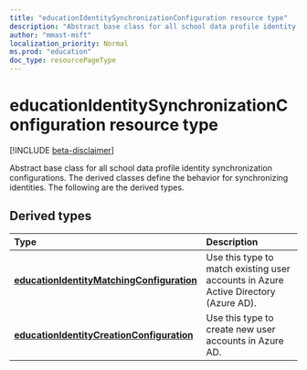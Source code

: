 ```yaml
---
title: "educationIdentitySynchronizationConfiguration resource type"
description: "Abstract base class for all school data profile identity synchronization configurations. The derived classes define the behavior for synchronizing identities. The following are the derived types."
author: "mmast-msft"
localization_priority: Normal
ms.prod: "education"
doc_type: resourcePageType
---
```



# educationIdentitySynchronizationConfiguration resource type

[!INCLUDE [beta-disclaimer](../../includes/beta-disclaimer.md)]

Abstract base class for all school data profile identity synchronization configurations. The derived classes define the behavior for synchronizing identities. The following are the derived types.

## Derived types
| Type | Description |
|:-|:-|
| [**educationIdentityMatchingConfiguration**](educationidentitymatchingconfiguration.md) | Use this type to match existing user accounts in Azure Active Directory (Azure AD). |
| [**educationIdentityCreationConfiguration**](educationidentitycreationconfiguration.md) | Use this type to create new user accounts in Azure AD. |
<!--
{
  "type": "#page.annotation",
  "suppressions": [
    "Error: /api-reference/beta/resources/educationidentitysynchronizationconfiguration.md:\r\n      Exception processing links.\r\n    System.ArgumentException: Link Definition was null. Link text: !INCLUDE [beta-disclaimer](../../includes/beta-disclaimer.md)\r\n      at ApiDoctor.Validation.DocFile.get_LinkDestinations()\r\n      at ApiDoctor.Validation.DocSet.ValidateLinks(Boolean includeWarnings, String[] relativePathForFiles, IssueLogger issues, Boolean requireFilenameCaseMatch, Boolean printOrphanedFiles)"
  ]
}
-->
